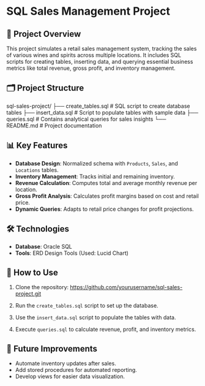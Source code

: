 # SQL Sales Management Project

## 📌 Project Overview
This project simulates a retail sales management system, tracking the sales of various wines and spirits across multiple locations. It includes SQL scripts for creating tables, inserting data, and querying essential business metrics like total revenue, gross profit, and inventory management.

## 🗂️ Project Structure
sql-sales-project/
├── create_tables.sql     # SQL script to create database tables
├── insert_data.sql       # Script to populate tables with sample data
├── queries.sql           # Contains analytical queries for sales insights
└── README.md             # Project documentation

## 📊 Key Features
- **Database Design**: Normalized schema with `Products`, `Sales`, and `Locations` tables.
- **Inventory Management**: Tracks initial and remaining inventory.
- **Revenue Calculation**: Computes total and average monthly revenue per location.
- **Gross Profit Analysis**: Calculates profit margins based on cost and retail price.
- **Dynamic Queries**: Adapts to retail price changes for profit projections.

## 🛠️ Technologies
- **Database**: Oracle SQL  
- **Tools**: ERD Design Tools (Used: Lucid Chart)  

## 🚀 How to Use
1. Clone the repository:
https://github.com/yourusername/sql-sales-project.git

2. Run the `create_tables.sql` script to set up the database.
3. Use the `insert_data.sql` script to populate the tables with data.
4. Execute `queries.sql` to calculate revenue, profit, and inventory metrics.

## 📝 Future Improvements
- Automate inventory updates after sales.
- Add stored procedures for automated reporting.
- Develop views for easier data visualization.

